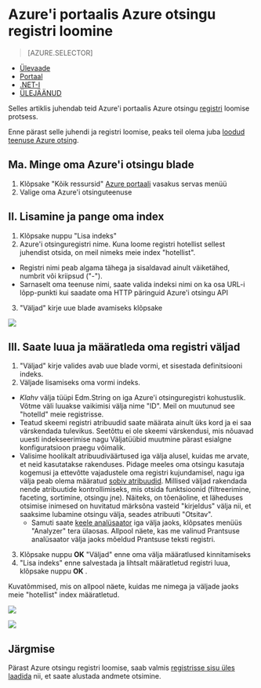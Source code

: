 <properties
    pageTitle="Azure'i portaalis Azure otsingu registri loomine | Microsoft Azure'i | Majutatud pilveteenuses otsing"
    description="Azure'i portaalis registri loomine."
    services="search"
    manager="jhubbard"
    authors="ashmaka"
    documentationCenter=""/>

<tags
    ms.service="search"
    ms.devlang="NA"
    ms.workload="search"
    ms.topic="article"
    ms.tgt_pltfrm="na"
    ms.date="08/29/2016"
    ms.author="ashmaka"/>

# <a name="create-an-azure-search-index-using-the-azure-portal"></a>Azure'i portaalis Azure otsingu registri loomine
> [AZURE.SELECTOR]
- [Ülevaade](search-what-is-an-index.md)
- [Portaal](search-create-index-portal.md)
- [.NET-I](search-create-index-dotnet.md)
- [ÜLEJÄÄNUD](search-create-index-rest-api.md)

Selles artiklis juhendab teid Azure'i portaalis Azure otsingu [registri](search-what-is-an-index.md) loomise protsess.

Enne pärast selle juhendi ja registri loomise, peaks teil olema juba [loodud teenuse Azure otsing](search-create-service-portal.md).


## <a name="i-go-to-your-azure-search-blade"></a>Ma. Minge oma Azure'i otsingu blade
1. Klõpsake "Kõik ressursid" [Azure portaali](https://portal.azure.com/#blade/HubsExtension/BrowseResourceBlade/resourceType/Microsoft.Search%2FsearchServices) vasakus servas menüü
2. Valige oma Azure'i otsinguteenuse

## <a name="ii-add-and-name-your-index"></a>II. Lisamine ja pange oma index
1. Klõpsake nuppu "Lisa indeks"
2. Azure'i otsinguregistri nime. Kuna loome registri hotellist sellest juhendist otsida, on meil nimeks meie index "hotellist".
  * Registri nimi peab algama tähega ja sisaldavad ainult väiketähed, numbrit või kriipsud ("-").
  * Sarnaselt oma teenuse nimi, saate valida indeksi nimi on ka osa URL-i lõpp-punkti kui saadate oma HTTP päringuid Azure'i otsingu API
3. "Väljad" kirje uue blade avamiseks klõpsake

![](./media/search-create-index-portal/add-index.png)


## <a name="iii-create-and-define-the-fields-of-your-index"></a>III. Saate luua ja määratleda oma registri väljad
1. "Väljad" kirje valides avab uue blade vormi, et sisestada definitsiooni indeks.
2. Väljade lisamiseks oma vormi indeks.

  * *Klahv* välja tüüpi Edm.String on iga Azure'i otsinguregistri kohustuslik. Võtme väli luuakse vaikimisi välja nime "ID". Meil on muutunud see "hotelId" meie registrisse.
  * Teatud skeemi registri atribuudid saate määrata ainult üks kord ja ei saa värskendada tulevikus. Seetõttu ei ole skeemi värskendusi, mis nõuavad uuesti indekseerimise nagu Väljatüübid muutmine pärast esialgne konfiguratsioon praegu võimalik.
  * Valisime hoolikalt atribuudiväärtused iga välja alusel, kuidas me arvate, et neid kasutatakse rakenduses. Pidage meeles oma otsingu kasutaja kogemusi ja ettevõtte vajadustele oma registri kujundamisel, nagu iga välja peab olema määratud [sobiv atribuudid](https://msdn.microsoft.com/library/azure/dn798941.aspx). Millised väljad rakendada nende atribuutide kontrollimiseks, mis otsida funktsioonid (filtreerimine, faceting, sortimine, otsingu jne). Näiteks, on tõenäoline, et läheduses otsimise inimesed on huvitatud märksõna vasteid "kirjeldus" välja nii, et saaksime lubamine otsingu välja, seades atribuuti "Otsitav".
    * Samuti saate [keele analüsaator](https://msdn.microsoft.com/en-us/library/azure/dn879793.aspx) iga välja jaoks, klõpsates menüüs "Analyzer" tera ülaosas. Allpool näete, kas me valinud Prantsuse analüsaator välja jaoks mõeldud Prantsuse teksti registri.

3. Klõpsake nuppu **OK** "Väljad" enne oma välja määratlused kinnitamiseks
4. "Lisa indeks" enne salvestada ja lihtsalt määratletud registri luua, klõpsake nuppu **OK** .

Kuvatõmmised, mis on allpool näete, kuidas me nimega ja väljade jaoks meie "hotellist" index määratletud.

![](./media/search-create-index-portal/field-definitions.png)

![](./media/search-create-index-portal/set-analyzer.png)

## <a name="next"></a>Järgmise
Pärast Azure otsingu registri loomise, saab valmis [registrisse sisu üles laadida](search-what-is-data-import.md) nii, et saate alustada andmete otsimine.
